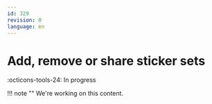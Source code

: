 ```yaml
---
id: 329
revision: 0
language: en
---
```


# Add, remove or share sticker sets

:octicons-tools-24: In progress

!!! note ""
We're working on this content.
